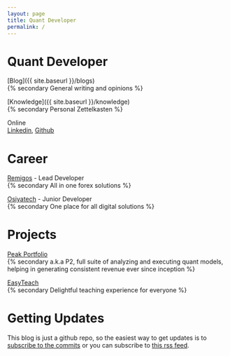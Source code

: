 ```yaml
---
layout: page
title: Quant Developer
permalink: /
---
```


# Quant Developer

[Blog]({{ site.baseurl }}/blogs)
<br>
{% secondary General writing and opinions %}

[Knowledge]({{ site.baseurl }}/knowledge)
<br>
{% secondary Personal Zettelkasten %}

Online
<br>
<a class="secondary-text post-tag-url" target="_blank" href="https://www.linkedin.com/in/harshalsanghvi/">Linkedin</a>, <a class="secondary-text" target="_blank" href="https://github.com/harshal2030">Github</a>

# Career

<a class="post-tag-url" target="_blank" href="https://remigos.com">Remigos</a> - Lead Developer
<br>
{% secondary All in one forex solutions %}

<a class="post-tag-url" target="_blank" href="https://osiyatech.com">Osiyatech</a> - Junior Developer
<br>
{% secondary One place for all digital solutions %}

# Projects

<a class="post-tag-url" target="_blank" href="https://p2.quick-craft.com">Peak Portfolio</a>
<br>
{% secondary a.k.a P2, full suite of analyzing and executing quant models, helping in generating consistent revenue ever since inception %}

<a class="post-tag-url" target="_blank" href="https://github.com/harshal2030/easyteach">EasyTeach</a>
<br>
{% secondary Delightful teaching experience for everyone %}

# Getting Updates
This blog is just a github repo, so the easiest way to get updates is to <a class="post-tag-url" href="https://github.com/harshal2030/harshal2030.github.io/commits/main.atom">subscribe to the commits</a> or you can subscribe to <a class="post-tag-url" href>this rss feed</a>.
